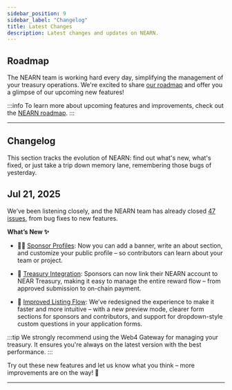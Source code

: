 ```yaml
---
sidebar_position: 9
sidebar_label: "Changelog"
title: Latest Changes
description: Latest changes and updates on NEARN.
---
```


## Roadmap

The NEARN team is working hard every day, simplifying the management of your treasury operations.
We're excited to share [our roadmap](https://github.com/NEAR-DevHub/.github/issues/12) and offer you a glimpse of our upcoming new features!

:::info
To learn more about upcoming features and improvements, check out the [NEARN roadmap](https://github.com/NEAR-DevHub/.github/issues/12).
:::

---

## Changelog

This section tracks the evolution of NEARN: find out what's new, what's fixed, or just take a trip down memory lane, remembering those bugs of yesterday.

## Jul 21, 2025

We’ve been listening closely, and the NEARN team has already closed [47 issues](https://github.com/NEAR-DevHub/nearn/issues?q=is%3Aissue%20state%3Aclosed%20closed%3A%3E2025-06-10), from bug fixes to new features.

**What’s New ✨**
  
- 🧑‍💼 [Sponsor Profiles](#): Now you can add a banner, write an about section, and customize your public profile – so contributors can learn about your team or project.

- 🤝 [Treasury Integration](#): Sponsors can now link their NEARN account to NEAR Treasury, making it easy to manage the entire reward flow – from approved submission to on-chain payment.

- 📝 [Improved Listing Flow](#): We’ve redesigned the experience to make it faster and more intuitive – with a new preview mode, clearer form sections for sponsors and contributors, and support for dropdown-style custom questions in your application forms.

:::tip
We strongly recommend using the Web4 Gateway for managing your treasury. It ensures you're always on the latest version with the best performance.
:::

Try out these new features and let us know what you think – more improvements are on the way! 🚀

---
